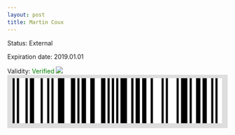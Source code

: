 ```yaml
---
layout: post
title: Martin Coux
---
```


Status: External

Expiration date: 2019.01.01

Validity: <font color="green"> Verified</font> 
![](/members/img/Martin_Coux.png)
![](/members/img/bar.png)

